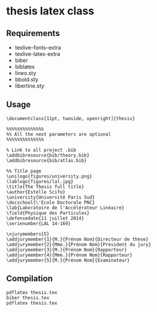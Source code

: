 # thesis latex class

## Requirements 

- texlive-fonts-extra 
- texlive-latex-extra
- biber
- biblatex
- lineo.sty
- bbold.sty
- libertine.sty

## Usage 


    \documentclass[11pt, twoside, openright]{thesis}

    %%%%%%%%%%%%%%
    %% All the next parameters are optional
    %%%%%%%%%%%%%%

    % Link to all project .bib
    \addbibresource{bib/theory.bib}
    \addbibresource{bib/atlas.bib}

    %% Title page
    \unilogo{figures/university.png}
    \lablogo{figures/lal.jpg}
    \title{The Thesis full title}
    \author{Estelle Scifo}
    \university{Université Paris Sud}
    \docschool{\'Ecole Doctorale PNC}
    \lab{Laboratoire de l'Accélérateur Linéaire}
    \field{Physique des Particules}
    \defensedate{11 juillet 2014}
    \serienumber{LAL 14-169}

    \njurymembers{5}
    \addjurymember{1}{M.}{Prénom Nom}{Directeur de thèse}
    \addjurymember{2}{Mme.}{Prénom Nom}{Président du jury}
    \addjurymember{3}{M.}{Prénom Nom}{Rapporteur}
    \addjurymember{4}{Mme.}{Prénom Nom}{Rapporteur}
    \addjurymember{5}{M.}{Prénom Nom}{Examinateur}


## Compilation 

    pdflatex thesis.tex
    biber thesis.tex
    pdflatex thesis.tex
